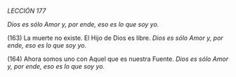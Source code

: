 *LECCIÓN 177*

*Dios es sólo Amor y, por ende, eso es lo que soy yo.*

(163) La muerte no existe. El Hijo de Dios es libre.
*Dios es sólo Amor y, por ende, eso es lo que soy yo.*

(164) Ahora somos uno con Aquel que es nuestra Fuente.
*Dios es sólo Amor y, por ende, eso es lo que soy yo.*